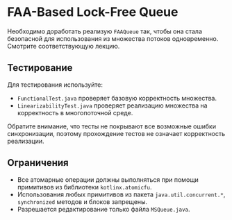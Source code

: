 # FAA-Based Lock-Free Queue
Необходимо доработать реализую `FAAQueue` так, чтобы она стала безопасной для использования из множества потоков одновременно.
Смотрите соответствующую лекцию.

## Тестирование
Для тестирования используйте:

* `FunctionalTest.java` проверяет базовую корректность множества.
* `LinearizabilityTest.java` проверяет реализацию множества на корректность в многопоточной среде.

Обратите внимание, что тесты не покрывают все возможные ошибки синхронизации, поэтому прохождение тестов не означает корректность реализации.

## Ограничения
* Все атомарные операции должны выполняться при помощи примитивов из библиотеки `kotlinx.atomicfu`.
* Использования любых примитивов из пакета `java.util.concurrent.*`,  `synchronized` методов и блоков запрещены.
* Разрешается редактирование только файла `MSQueue.java`.